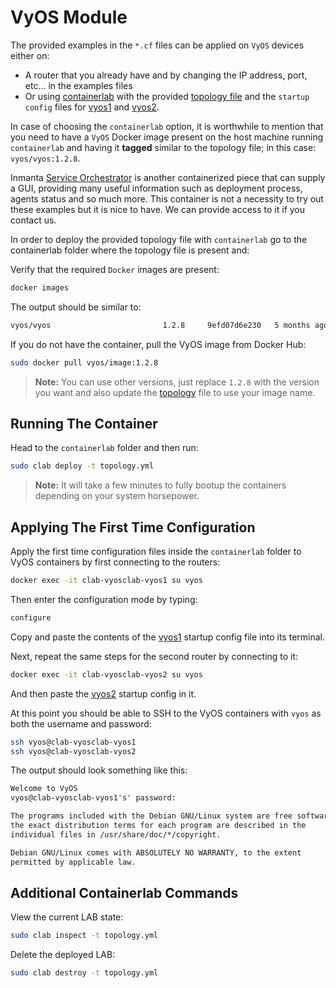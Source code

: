 # VyOS Module

The provided examples in the `*.cf` files can be applied on `VyOS` devices either on:

* A router that you already have and by changing the IP address, port, etc... in the examples files
* Or using [containerlab](https://containerlab.srlinux.dev/) with the provided [topology file](containerlab/topology.yml) and the `startup config` files for [vyos1](containerlab/vyos1.cfg) and [vyos2](containerlab/vyos2.cfg).

In case of choosing the `containerlab` option, it is worthwhile to mention that you need to have a `VyOS` Docker image present on the host machine running `containerlab` and having it **tagged** similar to the topology file; in this case: `vyos/vyos:1.2.8`.

Inmanta [Service Orchestrator](https://inmanta.com/service-orchestrator/) is another containerized piece that can supply a GUI, providing many useful information such as deployment process, agents status and so much more. This container is not a necessity to try out these examples but it is nice to have. We can provide access to it if you contact us.

In order to deploy the provided topology file with `containerlab` go to the containerlab folder where the topology file is present and:

Verify that the required `Docker` images are present:

```sh
docker images
```

The output should be similar to:

```txt
vyos/vyos                         1.2.8     9efd07d6e230   5 months ago   606MB
```

If you do not have the container, pull the VyOS image from Docker Hub:

```bash
sudo docker pull vyos/image:1.2.8
```

> **Note:** You can use other versions, just replace `1.2.8` with the version you want and also update the [topology](containerlab/topology.yml) file to use your image name.

## Running The Container

Head to the `containerlab` folder and then run:

```bash
sudo clab deploy -t topology.yml
```

> **Note:** It will take a few minutes to fully bootup the containers depending on your system horsepower.

## Applying The First Time Configuration

Apply the first time configuration files inside the `containerlab` folder to VyOS containers by first connecting to the routers:

```bash
docker exec -it clab-vyosclab-vyos1 su vyos
```

Then enter the configuration mode by typing:

```bash
configure
```

Copy and paste the contents of the [vyos1](containerlab/vyos1.cfg) startup config file into its terminal.

Next, repeat the same steps for the second router by connecting to it:

```bash
docker exec -it clab-vyosclab-vyos2 su vyos
```

And then paste the [vyos2](containerlab/vyos2.cfg) startup config in it.

At this point you should be able to SSH to the VyOS containers with `vyos` as both the username and password:

```bash
ssh vyos@clab-vyosclab-vyos1
ssh vyos@clab-vyosclab-vyos2
```

The output should look something like this:

```txt
Welcome to VyOS
vyos@clab-vyosclab-vyos1's' password:

The programs included with the Debian GNU/Linux system are free software;
the exact distribution terms for each program are described in the
individual files in /usr/share/doc/*/copyright.

Debian GNU/Linux comes with ABSOLUTELY NO WARRANTY, to the extent
permitted by applicable law.
```

## Additional Containerlab Commands

View the current LAB state:

```sh
sudo clab inspect -t topology.yml
```

Delete the deployed LAB:

```sh
sudo clab destroy -t topology.yml
```
